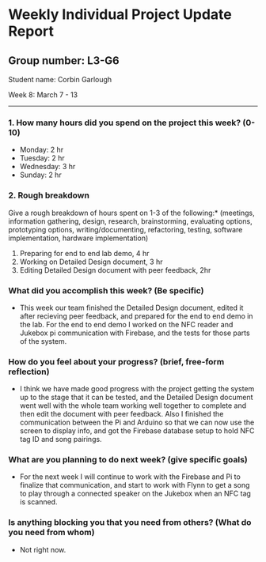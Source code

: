 # Weekly Individual Project Update Report
## Group number: L3-G6
Student name: Corbin Garlough  

Week 8: March 7 - 13   
___
### 1. How many hours did you spend on the project this week? (0-10)  

- Monday: 2 hr  
- Tuesday: 2 hr  
- Wednesday: 3 hr  
- Sunday: 2 hr  
 

### 2. Rough breakdown  
Give a rough breakdown of hours spent on 1-3 of the following:* (meetings, 
information gathering, design, research, brainstorming, evaluating options, 
prototyping options, writing/documenting, refactoring, testing, software 
implementation, hardware implementation)   

  1. Preparing for end to end lab demo, 4 hr  
  2. Working on Detailed Design document, 3 hr
  3. Editing Detailed Design document with peer feedback, 2hr

### What did you accomplish this week? (Be specific)  
- This week our team finished the Detailed Design document, edited it after recieving peer feedback, and prepared for the end to end demo in the lab. For the end to end demo I worked on the NFC reader and Jukebox pi communication with Firebase, and the tests for those parts of the system.

### How do you feel about your progress? (brief, free-form reflection)  
- I think we have made good progress with the project getting the system up to the stage that it can be tested, and the Detailed Design document went well with the whole team working well together to complete and then edit the document with peer feedback. Also I finished the communication between the Pi and Arduino so that we can now use the screen to display info, and got the Firebase database setup to hold NFC tag ID and song pairings.  

### What are you planning to do next week? (give specific goals)  
- For the next week I will continue to work with the Firebase and Pi to finalize that communication, and start to work with Flynn to get a song to play through a connected speaker on the Jukebox when an NFC tag is scanned.  


### Is anything blocking you that you need from others? (What do you need from whom)  
- Not right now.
